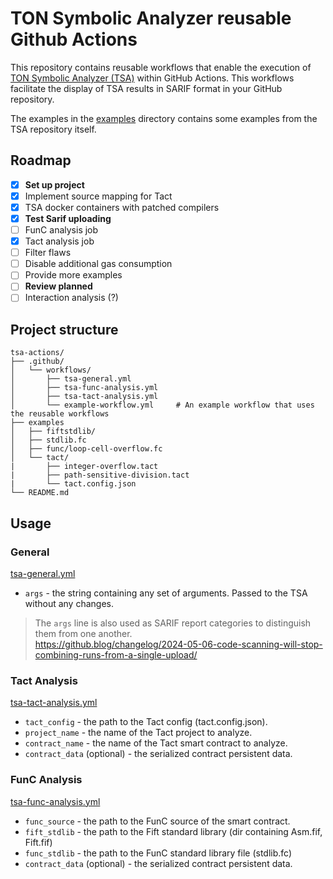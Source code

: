 # TON Symbolic Analyzer reusable Github Actions

This repository contains reusable workflows that enable the execution of [TON Symbolic Analyzer (TSA)](https://github.com/explyt/ton-bounties) within GitHub Actions. This workflows facilitate the display of TSA results in SARIF format in your GitHub repository.

The examples in the [examples](./examples/) directory contains some examples from the TSA repository itself.

## Roadmap
-   [x] **Set up project**
-   [x] Implement source mapping for Tact
-   [x] TSA docker containers with patched compilers
-   [x] **Test Sarif uploading**
-   [ ] FunC analysis job
-   [x] Tact analysis job
-   [ ] Filter flaws
-   [ ] Disable additional gas consumption
-   [ ] Provide more examples
-   [ ] **Review planned**
-   [ ] Interaction analysis (?)

## Project structure

```
tsa-actions/
├── .github/
│   └── workflows/
│       ├── tsa-general.yml
│       ├── tsa-func-analysis.yml
│       ├── tsa-tact-analysis.yml
│       └── example-workflow.yml     # An example workflow that uses the reusable workflows
├── examples
│   ├── fiftstdlib/
│   ├── stdlib.fc
│   ├── func/loop-cell-overflow.fc
│   └── tact/
|       ├── integer-overflow.tact
|       ├── path-sensitive-division.tact
|       └── tact.config.json
└── README.md
```

## Usage

### General
[tsa-general.yml](./.github/workflows/tsa-general.yml)

- `args` - the string containing any set of arguments. Passed to the TSA without any changes.

> The `args` line is also used as SARIF report categories to distinguish them from one another. \
> https://github.blog/changelog/2024-05-06-code-scanning-will-stop-combining-runs-from-a-single-upload/


### Tact Analysis
[tsa-tact-analysis.yml](./.github/workflows/tsa-tact-analysis.yml)

- `tact_config` - the path to the Tact config (tact.config.json).
- `project_name` - the name of the Tact project to analyze.
- `contract_name` - the name of the Tact smart contract to analyze.
- `contract_data` (optional) - the serialized contract persistent data.

### FunC Analysis
[tsa-func-analysis.yml](./.github/workflows/tsa-func-analysis.yml)

- `func_source` - the path to the FunC source of the smart contract.
- `fift_stdlib` - the path to the Fift standard library (dir containing Asm.fif, Fift.fif)
- `func_stdlib` - the path to the FunC standard library file (stdlib.fc)
- `contract_data` (optional) - the serialized contract persistent data.
